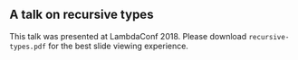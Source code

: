 ## A talk on recursive types
This talk was presented at LambdaConf 2018. Please download `recursive-types.pdf` for the best slide viewing experience.
